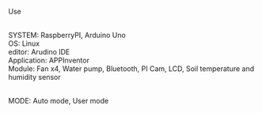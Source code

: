 Use </br></br>

SYSTEM: RaspberryPI, Arduino Uno </br>
OS: Linux </br>
editor: Arudino IDE </br>
Application: APPInventor </br>
Module: Fan x4, Water pump, Bluetooth, PI Cam, LCD, Soil temperature and humidity sensor </br></br>

MODE: Auto mode, User mode
